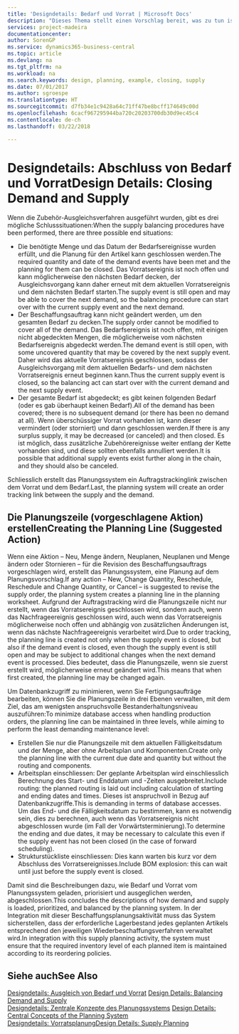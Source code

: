 ```yaml
---
title: 'Designdetails: Bedarf und Vorrat | Microsoft Docs'
description: "Dieses Thema stellt einen Vorschlag bereit, was zu tun ist, nachdem Sie das Zubehör-Ausgleichsverfahren ausgeführt haben."
services: project-madeira
documentationcenter: 
author: SorenGP
ms.service: dynamics365-business-central
ms.topic: article
ms.devlang: na
ms.tgt_pltfrm: na
ms.workload: na
ms.search.keywords: design, planning, example, closing, supply
ms.date: 07/01/2017
ms.author: sgroespe
ms.translationtype: HT
ms.sourcegitcommit: d7fb34e1c9428a64c71ff47be8bcff174649c00d
ms.openlocfilehash: 6cacf967295944ba720c20203700db30d9ec45c4
ms.contentlocale: de-ch
ms.lasthandoff: 03/22/2018

---
```

# <a name="design-details-closing-demand-and-supply"></a><span data-ttu-id="7dfbe-103">Designdetails: Abschluss von Bedarf und Vorrat</span><span class="sxs-lookup"><span data-stu-id="7dfbe-103">Design Details: Closing Demand and Supply</span></span>
<span data-ttu-id="7dfbe-104">Wenn die Zubehör-Ausgleichsverfahren ausgeführt wurden, gibt es drei mögliche Schlusssituationen:</span><span class="sxs-lookup"><span data-stu-id="7dfbe-104">When the supply balancing procedures have been performed, there are three possible end situations:</span></span>  
  
* <span data-ttu-id="7dfbe-105">Die benötigte Menge und das Datum der Bedarfsereignisse wurden erfüllt, und die Planung für den Artikel kann geschlossen werden.</span><span class="sxs-lookup"><span data-stu-id="7dfbe-105">The required quantity and date of the demand events have been met and the planning for them can be closed.</span></span> <span data-ttu-id="7dfbe-106">Das Vorratsereignis ist noch offen und kann möglicherweise den nächsten Bedarf decken, der Ausgleichsvorgang kann daher erneut mit dem aktuellen Vorratsereignis und dem nächsten Bedarf starten.</span><span class="sxs-lookup"><span data-stu-id="7dfbe-106">The supply event is still open and may be able to cover the next demand, so the balancing procedure can start over with the current supply event and the next demand.</span></span>  
* <span data-ttu-id="7dfbe-107">Der Beschaffungsauftrag kann nicht geändert werden, um den gesamten Bedarf zu decken.</span><span class="sxs-lookup"><span data-stu-id="7dfbe-107">The supply order cannot be modified to cover all of the demand.</span></span> <span data-ttu-id="7dfbe-108">Das Bedarfsereignis ist noch offen, mit einigen nicht abgedeckten Mengen, die möglicherweise vom nächsten Bedarfsereignis abgedeckt werden.</span><span class="sxs-lookup"><span data-stu-id="7dfbe-108">The demand event is still open, with some uncovered quantity that may be covered by the next supply event.</span></span> <span data-ttu-id="7dfbe-109">Daher wird das aktuelle Vorratsereignis geschlossen, sodass der Ausgleichsvorgang mit dem aktuellen Bedarfs- und dem nächsten Vorratsereignis erneut beginnen kann.</span><span class="sxs-lookup"><span data-stu-id="7dfbe-109">Thus the current supply event is closed, so the balancing act can start over with the current demand and the next supply event.</span></span>  
* <span data-ttu-id="7dfbe-110">Der gesamte Bedarf ist abgedeckt; es gibt keinen folgenden Bedarf (oder es gab überhaupt keinen Bedarf).</span><span class="sxs-lookup"><span data-stu-id="7dfbe-110">All of the demand has been covered; there is no subsequent demand (or there has been no demand at all).</span></span> <span data-ttu-id="7dfbe-111">Wenn überschüssiger Vorrat vorhanden ist, kann dieser vermindert (oder storniert) und dann geschlossen werden.</span><span class="sxs-lookup"><span data-stu-id="7dfbe-111">If there is any surplus supply, it may be decreased (or canceled) and then closed.</span></span> <span data-ttu-id="7dfbe-112">Es ist möglich, dass zusätzliche Zubehörereignisse weiter entlang der Kette vorhanden sind, und diese sollten ebenfalls annulliert werden.</span><span class="sxs-lookup"><span data-stu-id="7dfbe-112">It is possible that additional supply events exist further along in the chain, and they should also be canceled.</span></span>  
  
<span data-ttu-id="7dfbe-113">Schliesslich erstellt das Planungssystem ein Auftragstrackinglink zwischen dem Vorrat und dem Bedarf.</span><span class="sxs-lookup"><span data-stu-id="7dfbe-113">Last, the planning system will create an order tracking link between the supply and the demand.</span></span>  
  
## <a name="creating-the-planning-line-suggested-action"></a><span data-ttu-id="7dfbe-114">Die Planungszeile (vorgeschlagene Aktion) erstellen</span><span class="sxs-lookup"><span data-stu-id="7dfbe-114">Creating the Planning Line (Suggested Action)</span></span>  
<span data-ttu-id="7dfbe-115">Wenn eine Aktion – Neu, Menge ändern, Neuplanen, Neuplanen und Menge ändern oder Stornieren – für die Revision des Beschaffungsauftrags vorgeschlagen wird, erstellt das Planungssystem, eine Planung auf dem Planungsvorschlag.</span><span class="sxs-lookup"><span data-stu-id="7dfbe-115">If any action – New, Change Quantity, Reschedule, Reschedule and Change Quantity, or Cancel – is suggested to revise the supply order, the planning system creates a planning line in the planning worksheet.</span></span> <span data-ttu-id="7dfbe-116">Aufgrund der Auftragstracking wird die Planungszeile nicht nur erstellt, wenn das Vorratsereignis geschlossen wird, sondern auch, wenn das Nachfrageereignis geschlossen wird, auch wenn das Vorratsereignis möglicherweise noch offen und abhängig von zusätzlichen Änderungen ist, wenn das nächste Nachfrageereignis verarbeitet wird.</span><span class="sxs-lookup"><span data-stu-id="7dfbe-116">Due to order tracking, the planning line is created not only when the supply event is closed, but also if the demand event is closed, even though the supply event is still open and may be subject to additional changes when the next demand event is processed.</span></span> <span data-ttu-id="7dfbe-117">Dies bedeutet, dass die Planungszeile, wenn sie zuerst erstellt wird, möglicherweise erneut geändert wird.</span><span class="sxs-lookup"><span data-stu-id="7dfbe-117">This means that when first created, the planning line may be changed again.</span></span>  
  
<span data-ttu-id="7dfbe-118">Um Datenbankzugriff zu minimieren, wenn Sie Fertigungsaufträge bearbeiten, können Sie die Planungszeile in drei Ebenen verwalten, mit dem Ziel, das am wenigsten anspruchsvolle Bestanderhaltungsniveau auszuführen:</span><span class="sxs-lookup"><span data-stu-id="7dfbe-118">To minimize database access when handling production orders, the planning line can be maintained in three levels, while aiming to perform the least demanding maintenance level:</span></span>  
  
* <span data-ttu-id="7dfbe-119">Erstellen Sie nur die Planungszeile mit dem aktuellen Fälligkeitsdatum und der Menge, aber ohne Arbeitsplan und Komponenten.</span><span class="sxs-lookup"><span data-stu-id="7dfbe-119">Create only the planning line with the current due date and quantity but without the routing and components.</span></span>  
* <span data-ttu-id="7dfbe-120">Arbeitsplan einschliessen: Der geplante Arbeitsplan wird einschliesslich Berechnung des Start- und Enddatum und -Zeiten ausgebreitet.</span><span class="sxs-lookup"><span data-stu-id="7dfbe-120">Include routing: the planned routing is laid out including calculation of starting and ending dates and times.</span></span> <span data-ttu-id="7dfbe-121">Dieses ist anspruchvoll in Bezug auf Datenbankzugriffe.</span><span class="sxs-lookup"><span data-stu-id="7dfbe-121">This is demanding in terms of database accesses.</span></span> <span data-ttu-id="7dfbe-122">Um das End- und die Fälligkeitsdatum zu bestimmen, kann es notwendig sein, dies zu berechnen, auch wenn das Vorratsereignis nicht abgeschlossen wurde (im Fall der Vorwärtsterminierung).</span><span class="sxs-lookup"><span data-stu-id="7dfbe-122">To determine the ending and due dates, it may be necessary to calculate this even if the supply event has not been closed (in the case of forward scheduling).</span></span>  
* <span data-ttu-id="7dfbe-123">Strukturstückliste einschliessen: Dies kann warten bis kurz vor dem Abschluss des Vorratsereignisses.</span><span class="sxs-lookup"><span data-stu-id="7dfbe-123">Include BOM explosion: this can wait until just before the supply event is closed.</span></span>  
  
<span data-ttu-id="7dfbe-124">Damit sind die Beschreibungen dazu, wie Bedarf und Vorrat vom Planungssystem geladen, priorisiert und ausgeglichen werden, abgeschlossen.</span><span class="sxs-lookup"><span data-stu-id="7dfbe-124">This concludes the descriptions of how demand and supply is loaded, prioritized, and balanced by the planning system.</span></span> <span data-ttu-id="7dfbe-125">In der Integration mit dieser Beschaffungsplanungsaktivität muss das System sicherstellen, dass der erforderliche Lagerbestand jedes geplanten Artikels entsprechend den jeweiligen Wiederbeschaffungsverfahren verwaltet wird.</span><span class="sxs-lookup"><span data-stu-id="7dfbe-125">In integration with this supply planning activity, the system must ensure that the required inventory level of each planned item is maintained according to its reordering policies.</span></span>  
  
## <a name="see-also"></a><span data-ttu-id="7dfbe-126">Siehe auch</span><span class="sxs-lookup"><span data-stu-id="7dfbe-126">See Also</span></span>  
<span data-ttu-id="7dfbe-127">[Designdetails: Ausgleich von Bedarf und Vorrat](design-details-balancing-demand-and-supply.md) </span><span class="sxs-lookup"><span data-stu-id="7dfbe-127">[Design Details: Balancing Demand and Supply](design-details-balancing-demand-and-supply.md) </span></span>  
<span data-ttu-id="7dfbe-128">[Designdetails: Zentrale Konzepte des Planungssystems](design-details-central-concepts-of-the-planning-system.md) </span><span class="sxs-lookup"><span data-stu-id="7dfbe-128">[Design Details: Central Concepts of the Planning System](design-details-central-concepts-of-the-planning-system.md) </span></span>  
[<span data-ttu-id="7dfbe-129">Designdetails: Vorratsplanung</span><span class="sxs-lookup"><span data-stu-id="7dfbe-129">Design Details: Supply Planning</span></span>](design-details-supply-planning.md)
